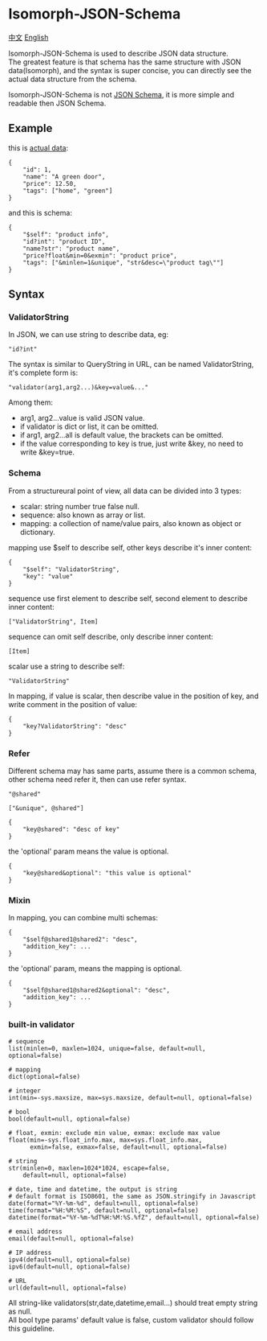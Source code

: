 # Isomorph-JSON-Schema

[中文](Isomorph-JSON-Schema-zh-cn.md) [English](Isomorph-JSON-Schema.md)

Isomorph-JSON-Schema is used to describe JSON data structure.   
The greatest feature is that schema has the same structure with JSON data(Isomorph), and the syntax is super concise, you can directly see the actual data structure from the schema.

Isomorph-JSON-Schema is not [JSON Schema](http://json-schema.org),
it is more simple and readable then JSON Schema.

## Example

this is [actual data](http://json-schema.org/example1.html):

    {
        "id": 1,
        "name": "A green door",
        "price": 12.50,
        "tags": ["home", "green"]
    }

and this is schema:

    {
        "$self": "product info",
        "id?int": "product ID",
        "name?str": "product name",
        "price?float&min=0&exmin": "product price",
        "tags": ["&minlen=1&unique", "str&desc=\"product tag\""]
    }


## Syntax

### ValidatorString

In JSON, we can use string to describe data, eg:

    "id?int"

The syntax is similar to QueryString in URL, can be named ValidatorString,
it's complete form is:

    "validator(arg1,arg2...)&key=value&..."

Among them:

- arg1, arg2...value is valid JSON value.
- if validator is dict or list, it can be omitted.
- if arg1, arg2...all is default value, the brackets can be omitted.
- if the value corresponding to key is true, just write &key, no need to write &key=true.

### Schema

From a structureural point of view, all data can be divided into 3 types:

- scalar: string number true false null.
- sequence: also known as array or list.
- mapping: a collection of name/value pairs, also known as object or dictionary.

mapping use $self to describe self, other keys describe it's inner content:

	{
		"$self": "ValidatorString",
		"key": "value"
	}

sequence use first element to describe self, second element to describe inner content:

	["ValidatorString", Item]

sequence can omit self describe, only describe inner content:

    [Item]

scalar use a string to describe self:

	"ValidatorString"

In mapping, if value is scalar, then describe value in the position of key,
and write comment in the position of value:

    {
        "key?ValidatorString": "desc"
    }


### Refer

Different schema may has same parts, assume there is a common schema, other schema need refer it, then can use refer syntax.

    "@shared"

    ["&unique", @shared"]

    {
        "key@shared": "desc of key"
    }

the 'optional' param means the value is optional.

    {
        "key@shared&optional": "this value is optional"
    }


### Mixin

In mapping, you can combine multi schemas:

    {
        "$self@shared1@shared2": "desc",
        "addition_key": ...
    }

the 'optional' param, means the mapping is optional.

    {
        "$self@shared1@shared2&optional": "desc",
        "addition_key": ...
    }


### built-in validator

    # sequence
    list(minlen=0, maxlen=1024, unique=false, default=null, optional=false)

    # mapping
    dict(optional=false)

    # integer
    int(min=-sys.maxsize, max=sys.maxsize, default=null, optional=false)

    # bool
    bool(default=null, optional=false)

    # float, exmin: exclude min value, exmax: exclude max value
    float(min=-sys.float_info.max, max=sys.float_info.max,
          exmin=false, exmax=false, default=null, optional=false)

    # string
    str(minlen=0, maxlen=1024*1024, escape=false,
        default=null, optional=false)

    # date, time and datetime, the output is string
    # default format is ISO8601, the same as JSON.stringify in Javascript
    date(format="%Y-%m-%d", default=null, optional=false)
    time(format="%H:%M:%S", default=null, optional=false)
    datetime(format="%Y-%m-%dT%H:%M:%S.%fZ", default=null, optional=false)

    # email address
    email(default=null, optional=false)

    # IP address
    ipv4(default=null, optional=false)
    ipv6(default=null, optional=false)

    # URL
    url(default=null, optional=false)

All string-like validators(str,date,datetime,email...) should treat empty string as null.  
All bool type params' default value is false,
custom validator should follow this guideline.
